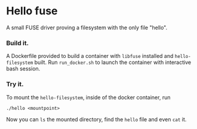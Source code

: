 # Hello fuse
A small FUSE driver proving a filesystem with the only file "hello". 

### Build it.
A Dockerfile provided to build a container with `libfuse` installed and `hello-filesystem` built.
Run `run_docker.sh` to launch the container with interactive bash session.

### Try it.
To mount the `hello-filesystem`, inside of the docker container, run
```
./hello <mountpoint>
```
Now you can `ls` the mounted directory, find the `hello` file and even `cat` it.

